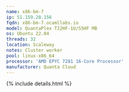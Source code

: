 ```yaml
---
name: x86-bm-7
ip: 51.159.20.156
fqdn: x86-bm-7.ocamllabs.io
model: QuantaPlex T22HF-1U/S5HF MB
os: Ubuntu 22.04
threads: 32
location: Scaleway
notes: Cluster worker
pool: linux-x86_64
processor: 'AMD EPYC 7281 16-Core Processor'
manufacturer: Quanta Cloud
---
```

{% include details.html %} 

